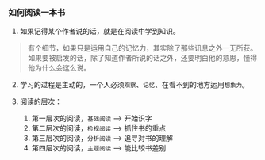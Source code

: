 ### 如何阅读一本书

1. 如果记得某个作者说的话，就是在阅读中学到知识。

> 有个细节，如果只是运用自己的记忆力，其实除了那些讯息之外一无所获。
如果要被启发的话，除了知道作者所说的话之外，还要明白他的意思，懂得他为什么会这么说。

2. 学习的过程是主动的，一个人必须`观察`、`记忆`、在看不到的地方运用`想象力`。

3. 阅读的层次：

    1. 第一层次的阅读，`基础阅读`  --> 开始识字
    2. 第二层次的阅读，`检视阅读`  --> 抓住书的重点
    3. 第三层次的阅读，`分析阅读`  --> 追寻对书的理解
    4. 第四层次的阅读，`主题阅读`  --> 能比较书差别